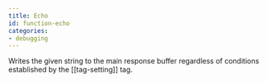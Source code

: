 ```yaml
---
title: Echo
id: function-echo
categories:
- debugging
---
```


Writes the given string to the main response buffer regardless of conditions established by the [[tag-setting]] tag. 

